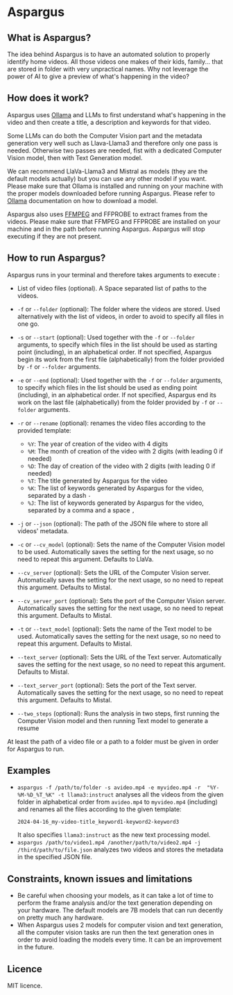 # Aspargus

## What is Aspargus?

The idea behind Aspargus is to have an automated solution to properly identify home videos. All those videos one makes of their kids, family... that are stored in folder with very unpractical names. Why not leverage the power of AI to give a preview of what's happening in the video?

## How does it work?

Aspargus uses [Ollama](https://ollama.com/) and LLMs to first understand what's happening in the video and then create a title, a description and keywords for that video.

Some LLMs can do both the Computer Vision part and the metadata generation very well such as Llava-Llama3 and therefore only one pass is needed. Otherwise two passes are needed, fist with a dedicated Computer Vision model, then with Text Generation model.

We can recommend LlaVa-Llama3 and Mistral as models (they are the default models actually) but you can use any other model if you want. Please make sure that Ollama is installed and running on your machine with the proper models downloaded before running Aspargus. Please refer to [Ollama](https://ollama.com/) documentation on how to download a model.

Aspargus also uses [FFMPEG](https://ffmpeg.org/) and FFPROBE to extract frames from the videos. Please make sure that FFMPEG and FFPROBE are installed on your machine and in the path before running Aspargus. Aspargus will stop executing if they are not present.

## How to run Aspargus?

Aspargus runs in your terminal and therefore takes arguments to execute :

- List of video files (optional). A Space separated list of paths to the videos.

- `-f` or `--folder` (optional): The folder where the videos are stored. Used alternatively with the list of videos, in order to avoid to specify all files in one go.
- `-s` or `--start` (optional): Used together with the `-f` or `--folder` arguments, to specify which files in the list should be used as starting point (including), in an alphabetical order. If not specified, Aspargus begin its work from the first file (alphabetically) from the folder provided by `-f` or `--folder` arguments.
- `-e` or `--end` (optional): Used together with the `-f` or `--folder` arguments, to specify which files in the list should be used as ending point (including), in an alphabetical order. If not specified, Aspargus end its work on the last file (alphabetically) from the folder provided by `-f` or `--folder` arguments.
- `-r` or `--rename` (optional): renames the video files according to the provided template:
  - `%Y`: The year of creation of the video with 4 digits
  - `%M`: The month of creation of the video with 2 digits (with leading 0 if needed)
  - `%D`: The day of creation of the video with 2 digits (with leading 0 if needed)
  - `%T`: The title generated by Aspargus for the video
  - `%K`: The list of keywords generated by Aspargus for the video, separated by a dash `-`
  - `%J`: The list of keywords generated by Aspargus for the video, separated by a comma and a space `, `
- `-j` or `--json` (optional): The path of the JSON file where to store all videos' metadata.
- `-c` or `--cv_model` (optional): Sets the name of the Computer Vision model to be used. Automatically saves the setting for the next usage, so no need to repeat this argument. Defaults to LlaVa.
- `--cv_server` (optional): Sets the URL of the Computer Vision server. Automatically saves the setting for the next usage, so no need to repeat this argument. Defaults to Mistal.
- `--cv_server_port` (optional): Sets the port of the Computer Vision server. Automatically saves the setting for the next usage, so no need to repeat this argument. Defaults to Mistal.
- `-t` or `--text_model` (optional): Sets the name of the Text model to be used. Automatically saves the setting for the next usage, so no need to repeat this argument. Defaults to Mistal.
- `--text_server` (optional): Sets the URL of the Text server. Automatically saves the setting for the next usage, so no need to repeat this argument. Defaults to Mistal.
- `--text_server_port` (optional): Sets the port of the Text server. Automatically saves the setting for the next usage, so no need to repeat this argument. Defaults to Mistal.
- `--two_steps` (optional): Runs the analysis in two steps, first running the Computer Vision model and then running Text model to generate a resume

At least the path of a video file or a path to a folder must be given in order for Aspargus to run.

## Examples

- `aspargus -f /path/to/folder -s avideo.mp4 -e myvideo.mp4 -r  "%Y-%M-%D_%T_%K" -t llama3:instruct` analyses all the videos from the given folder in alphabetical order from `avideo.mp4` to `myvideo.mp4` (including) and renames all the files according to the given template:
  ```
  2024-04-16_my-video-title_keyword1-keyword2-keyword3
  ```
  It also specifies `llama3:instruct` as the new text processing model.
- `aspargus /path/to/video1.mp4 /another/path/to/video2.mp4 -j /third/path/to/file.json` analyzes two videos and stores the metadata in the specified JSON file.

## Constraints, known issues and limitations

- Be careful when choosing your models, as it can take a lot of time to perform the frame analysis and/or the text generation depending on your hardware. The default models are 7B models that can run decently on pretty much any hardware.
- When Aspargus uses 2 models for computer vision and text generation, all the computer vision tasks are run then the text generation ones in order to avoid loading the models every time. It can be an improvement in the future.

## Licence

MIT licence.
